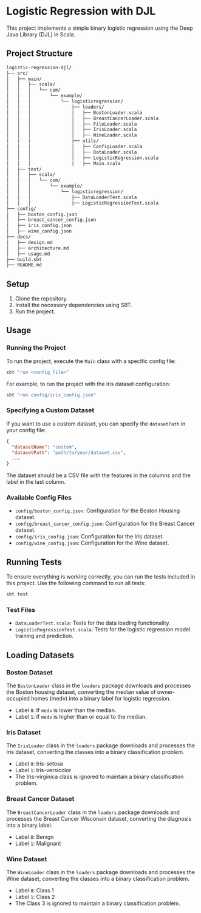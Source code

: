 # Logistic Regression with DJL

This project implements a simple binary logistic regression using the Deep Java Library (DJL) in Scala.

## Project Structure
```bash
logistic-regression-djl/
├── src/
│   ├── main/
│   │   ├── scala/
│   │   │   └── com/
│   │   │       └── example/
│   │   │           └── logisticregression/
│   │   │               ├── loaders/
│   │   │               │   ├── BostonLoader.scala
│   │   │               │   ├── BreastCancerLoader.scala
│   │   │               │   ├── FileLoader.scala
│   │   │               │   ├── IrisLoader.scala
│   │   │               │   ├── WineLoader.scala
│   │   │               ├── utils/
│   │   │               │   ├── ConfigLoader.scala
│   │   │               │   ├── DataLoader.scala
│   │   │               │   ├── LogisticRegression.scala
│   │   │               │   ├── Main.scala
│   ├── test/
│   │   ├── scala/
│   │   │   └── com/
│   │   │       └── example/
│   │   │           └── logisticregression/
│   │   │               ├── DataLoaderTest.scala
│   │   │               ├── LogisticRegressionTest.scala
├── config/
│   ├── boston_config.json
│   ├── breast_cancer_config.json
│   ├── iris_config.json
│   ├── wine_config.json
├── docs/
│   ├── design.md
│   ├── architecture.md
│   ├── usage.md
├── build.sbt
├── README.md
```

## Setup

1. Clone the repository.
2. Install the necessary dependencies using SBT.
3. Run the project.

## Usage

### Running the Project

To run the project, execute the `Main` class with a specific config file:

```bash
sbt "run <config_file>"
```

For example, to run the project with the Iris dataset configuration:

```bash
sbt "run config/iris_config.json"
```

### Specifying a Custom Dataset

If you want to use a custom dataset, you can specify the `datasetPath` in your config file:

```json
{
  "datasetName": "custom",
  "datasetPath": "path/to/your/dataset.csv",
  ...
}
```

The dataset should be a CSV file with the features in the columns and the label in the last column.

### Available Config Files

- `config/boston_config.json`: Configuration for the Boston Housing dataset.
- `config/breast_cancer_config.json`: Configuration for the Breast Cancer dataset.
- `config/iris_config.json`: Configuration for the Iris dataset.
- `config/wine_config.json`: Configuration for the Wine dataset.

## Running Tests

To ensure everything is working correctly, you can run the tests included in this project. Use the following command to run all tests:

```bash
sbt test
```

### Test Files
- `DataLoaderTest.scala`: Tests for the data loading functionality.
- `LogisticRegressionTest.scala`: Tests for the logistic regression model training and prediction.

## Loading Datasets

### Boston Dataset
The `BostonLoader` class in the `loaders` package downloads and processes the Boston housing dataset, converting the median value of owner-occupied homes (medv) into a binary label for logistic regression.

- Label `0`: If `medv` is lower than the median.
- Label `1`: If `medv` is higher than or equal to the median.

### Iris Dataset
The `IrisLoader` class in the `loaders` package downloads and processes the Iris dataset, converting the classes into a binary classification problem.

- Label `0`: Iris-setosa
- Label `1`: Iris-versicolor
- The Iris-virginica class is ignored to maintain a binary classification problem.

### Breast Cancer Dataset
The `BreastCancerLoader` class in the `loaders` package downloads and processes the Breast Cancer Wisconsin dataset, converting the diagnosis into a binary label.

- Label `0`: Benign
- Label `1`: Malignant

### Wine Dataset
The `WineLoader` class in the `loaders` package downloads and processes the Wine dataset, converting the classes into a binary classification problem.

- Label `0`: Class 1
- Label `1`: Class 2
- The Class 3 is ignored to maintain a binary classification problem.
